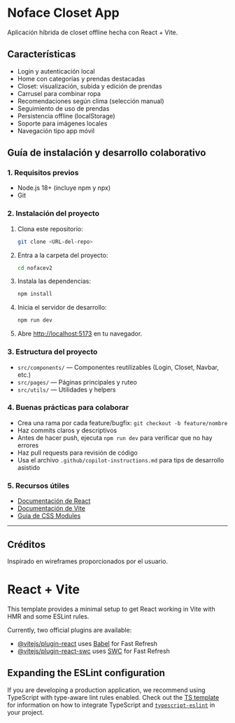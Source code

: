 # Noface Closet App

Aplicación híbrida de closet offline hecha con React + Vite.
## Características
- Login y autenticación local
- Home con categorías y prendas destacadas
- Closet: visualización, subida y edición de prendas
- Carrusel para combinar ropa
- Recomendaciones según clima (selección manual)
- Seguimiento de uso de prendas
- Persistencia offline (localStorage)
- Soporte para imágenes locales
- Navegación tipo app móvil

## Guía de instalación y desarrollo colaborativo
### 1. Requisitos previos
- Node.js 18+ (incluye npm y npx)
- Git

### 2. Instalación del proyecto
1. Clona este repositorio:
	```bash
	git clone <URL-del-repo>
	```
2. Entra a la carpeta del proyecto:
	```bash
	cd nofacev2
	```
3. Instala las dependencias:
	```bash
	npm install
	```
4. Inicia el servidor de desarrollo:
	```bash
	npm run dev
	```
5. Abre [http://localhost:5173](http://localhost:5173) en tu navegador.

### 3. Estructura del proyecto
- `src/components/` — Componentes reutilizables (Login, Closet, Navbar, etc.)
- `src/pages/` — Páginas principales y ruteo
- `src/utils/` — Utilidades y helpers

### 4. Buenas prácticas para colaborar
- Crea una rama por cada feature/bugfix: `git checkout -b feature/nombre`
- Haz commits claros y descriptivos
- Antes de hacer push, ejecuta `npm run dev` para verificar que no hay errores
- Haz pull requests para revisión de código
- Usa el archivo `.github/copilot-instructions.md` para tips de desarrollo asistido

### 5. Recursos útiles
- [Documentación de React](https://react.dev/)
- [Documentación de Vite](https://vitejs.dev/)
- [Guía de CSS Modules](https://github.com/css-modules/css-modules)

---

## Créditos
Inspirado en wireframes proporcionados por el usuario.
# React + Vite

This template provides a minimal setup to get React working in Vite with HMR and some ESLint rules.

Currently, two official plugins are available:

- [@vitejs/plugin-react](https://github.com/vitejs/vite-plugin-react/blob/main/packages/plugin-react) uses [Babel](https://babeljs.io/) for Fast Refresh
- [@vitejs/plugin-react-swc](https://github.com/vitejs/vite-plugin-react/blob/main/packages/plugin-react-swc) uses [SWC](https://swc.rs/) for Fast Refresh

## Expanding the ESLint configuration

If you are developing a production application, we recommend using TypeScript with type-aware lint rules enabled. Check out the [TS template](https://github.com/vitejs/vite/tree/main/packages/create-vite/template-react-ts) for information on how to integrate TypeScript and [`typescript-eslint`](https://typescript-eslint.io) in your project.
